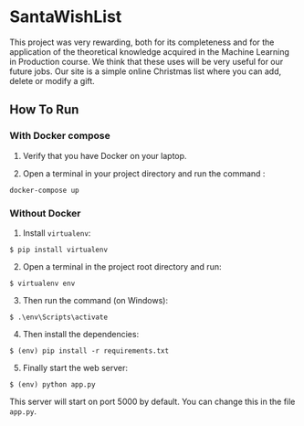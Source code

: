 # SantaWishList

This project was very rewarding, both for its completeness and for the application of the theoretical knowledge acquired in the Machine Learning in Production course. We think that these uses will be very useful for our future jobs.
Our site is a simple online Christmas list where you can add, delete or modify a gift.

## How To Run

### With Docker compose

1. Verify that you have Docker on your laptop.

2. Open a terminal in your project directory and run the command : 
```
docker-compose up
```

### Without Docker

1. Install `virtualenv`:
```
$ pip install virtualenv
```

2. Open a terminal in the project root directory and run:
```
$ virtualenv env
```

3. Then run the command (on Windows):
```
$ .\env\Scripts\activate
```

4. Then install the dependencies:
```
$ (env) pip install -r requirements.txt
```

5. Finally start the web server:
```
$ (env) python app.py
```

This server will start on port 5000 by default. You can change this in the file `app.py`.



